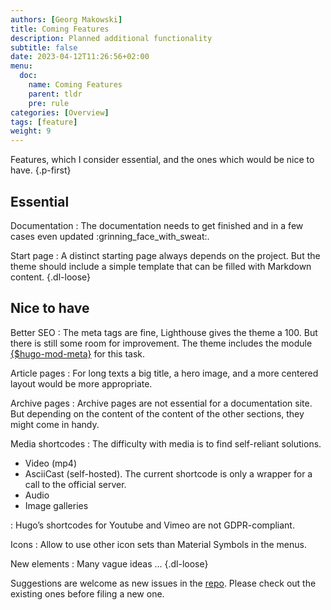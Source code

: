 ```yaml
---
authors: [Georg Makowski]
title: Coming Features
description: Planned additional functionality 
subtitle: false
date: 2023-04-12T11:26:56+02:00 
menu:
  doc:
    name: Coming Features
    parent: tldr
    pre: rule
categories: [Overview]
tags: [feature]
weight: 9
---
```


Features, which I consider essential, and the ones which would be nice to have.
{.p-first}
<!--more-->

## Essential

Documentation
: The documentation needs to get finished and in a few cases even updated :grinning_face_with_sweat:.

Start page
: A distinct starting page always depends on the project. But the theme should include a simple template that can be filled with Markdown content.
{.dl-loose}

## Nice to have

Better SEO
: The meta tags are fine, Lighthouse gives the theme a 100. But there is still some room for improvement. The theme includes the module [{$hugo-mod-meta}](https://github.com/bowman2001/hugo-mod-meta) for this task.

Article pages
: For long texts a big title, a hero image, and a more centered layout would be more appropriate.

Archive pages
: Archive pages are not essential for a documentation site. But depending on the content of the content of the other sections, they might come in handy.

Media shortcodes
: The difficulty with media is to find self-reliant solutions.
  - Video (mp4)
  - AsciiCast (self-hosted). The current shortcode is only a wrapper for a call to the official server.
  - Audio 
  - Image galleries

: Hugo’s shortcodes for Youtube and Vimeo are not GDPR-compliant.

Icons
: Allow to use other icon sets than Material Symbols in the menus.

New elements
: Many vague ideas ...
{.dl-loose}

Suggestions are welcome as new issues in the [repo](https://github.com/bowman2001/perplex). Please check out the existing ones before filing a new one.
